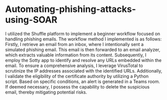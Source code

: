 # Automating-phishing-attacks-using-SOAR
I utilized the Shuffle platform to implement a beginner workflow focused on handling phishing emails. The workflow method I implemented is as follows: Firstly, I retrieve an email from an inbox, where I intentionally sent a simulated phishing email. This email is then forwarded to an email analyzer, which extracts valuable information from its content. Subsequently, I employ the Sotty app to identify and resolve any URLs embedded within the email.  To ensure a comprehensive analysis, I leverage VirusTotal to scrutinize the IP addresses associated with the identified URLs. Additionally, I validate the eligibility of the certificate authority by utilizing a Python script. Based on specific conditions, an alert is generated in a Teams room. If deemed necessary, I possess the capability to delete the suspicious email, thereby mitigating potential risks.
